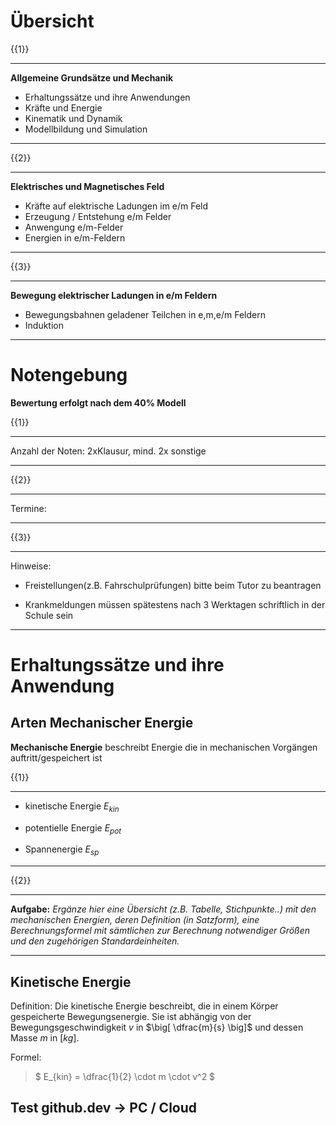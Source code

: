 # Übersicht

{{1}}
***********
__Allgemeine Grundsätze und Mechanik__

- Erhaltungssätze und ihre Anwendungen
- Kräfte und Energie
- Kinematik und Dynamik
- Modellbildung und Simulation
***********

{{2}}
***********
__Elektrisches und Magnetisches Feld__

- Kräfte auf elektrische Ladungen im e/m Feld
- Erzeugung / Entstehung e/m Felder
- Anwengung e/m-Felder
- Energien in e/m-Feldern
***********

{{3}}
***********
__Bewegung elektrischer Ladungen in e/m Feldern__

- Bewegungsbahnen geladener Teilchen in e,m,e/m Feldern
- Induktion
***********

# Notengebung

__Bewertung erfolgt nach dem 40% Modell__

{{1}}
************
Anzahl der Noten: 2xKlausur, mind. 2x sonstige
************

{{2}}
**********
Termine:

**********

{{3}}
**********
Hinweise:

- Freistellungen(z.B. Fahrschulprüfungen) bitte beim Tutor zu beantragen

- Krankmeldungen müssen spätestens nach 3 Werktagen schriftlich in der Schule sein

**********

# Erhaltungssätze und ihre Anwendung

## Arten Mechanischer Energie

__Mechanische Energie__ beschreibt Energie die in mechanischen Vorgängen auftritt/gespeichert ist

{{1}}
********
- kinetische Energie $E_{kin}$

- potentielle Energie $E_{pot}$

- Spannenergie $E_{sp}$
********

{{2}}
********
__Aufgabe:__ _Ergänze hier eine Übersicht (z.B. Tabelle, Stichpunkte..) mit den mechanischen Energien, deren Definition (in Satzform), eine Berechnungsformel mit sämtlichen zur Berechnung notwendiger Größen und den zugehörigen Standardeinheiten._
********

## Kinetische Energie

Definition: Die kinetische Energie beschreibt, die in einem Körper gespeicherte Bewegungsenergie. Sie ist abhängig von der Bewegungsgeschwindigkeit $v$ in $\big[ \dfrac{m}{s} \big]$ und dessen Masse $m$ in $[ kg ]$.

Formel: 

> $ E_{kin} = \dfrac{1}{2} \cdot m \cdot v^2 $

## Test github.dev -> PC / Cloud
